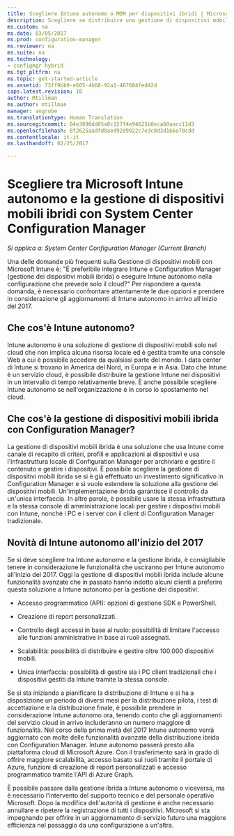 ```yaml
---
title: Scegliere Intune autonomo o MDM per dispositivi ibridi | Microsoft Docs
description: Scegliere se distribuire una gestione di dispositivi mobili ibridi con Intune e Configuration Manager o se eseguire Intune autonomamente.
ms.custom: na
ms.date: 03/05/2017
ms.prod: configuration-manager
ms.reviewer: na
ms.suite: na
ms.technology:
- configmgr-hybrid
ms.tgt_pltfrm: na
ms.topic: get-started-article
ms.assetid: 73ff9bb9-e605-4b68-92a1-487684fed42d
caps.latest.revision: 10
author: Mtillman
ms.author: mtillman
manager: angrobe
ms.translationtype: Human Translation
ms.sourcegitcommit: 84e3896dd05a8c157f4e94625b0eca60aacc11d3
ms.openlocfilehash: 8f2625aadfd0aed92d9922c7e3c0d3d166a78cdd
ms.contentlocale: it-it
ms.lasthandoff: 02/25/2017

---
```

# <a name="choose-between-microsoft-intune-standalone-and-hybrid-mobile-device-management-with-system-center-configuration-manager"></a>Scegliere tra Microsoft Intune autonomo e la gestione di dispositivi mobili ibridi con System Center Configuration Manager

*Si applica a: System Center Configuration Manager (Current Branch)*

Una delle domande più frequenti sulla Gestione di dispositivi mobili con Microsoft Intune è: "È preferibile integrare Intune e Configuration Manager (gestione dei dispositivi mobili ibrida) o eseguire Intune autonomo nella configurazione che prevede solo il cloud?" Per rispondere a questa domanda, è necessario confrontare attentamente le due opzioni e prendere in considerazione gli aggiornamenti di Intune autonomo in arrivo all'inizio del 2017.

## <a name="what-is-intune-standalone"></a>Che cos'è Intune autonomo?

Intune autonomo è una soluzione di gestione di dispositivi mobili solo nel cloud che non implica alcuna risorsa locale ed è gestita tramite una console Web a cui è possibile accedere da qualsiasi parte del mondo. I data center di Intune si trovano in America del Nord, in Europa e in Asia. Dato che Intune è un servizio cloud, è possibile distribuire la gestione Intune nei dispositivi in un intervallo di tempo relativamente breve. È anche possibile scegliere Intune autonomo se nell'organizzazione è in corso lo spostamento nel cloud.

## <a name="what-is-hybrid-mdm-with-configuration-manager"></a>Che cos'è la gestione di dispositivi mobili ibrida con Configuration Manager?

La gestione di dispositivi mobili ibrida è una soluzione che usa Intune come canale di recapito di criteri, profili e applicazioni ai dispositivi e usa l'infrastruttura locale di Configuration Manager per archiviare e gestire il contenuto e gestire i dispositivi. È possibile scegliere la gestione di dispositivi mobili ibrida se si è già effettuato un investimento significativo in Configuration Manager e si vuole estendere la soluzione alla gestione dei dispositivi mobili. Un'implementazione ibrida garantisce il controllo da un'unica interfaccia. In altre parole, è possibile usare la stessa infrastruttura e la stessa console di amministrazione locali per gestire i dispositivi mobili con Intune, nonché i PC e i server con il client di Configuration Manager tradizionale.

## <a name="whats-coming-to-intune-standalone-in-early-2017"></a>Novità di Intune autonomo all'inizio del 2017

Se si deve scegliere tra Intune autonomo e la gestione ibrida, è consigliabile tenere in considerazione le funzionalità che usciranno per Intune autonomo all'inizio del 2017. Oggi la gestione di dispositivi mobili ibrida include alcune funzionalità avanzate che in passato hanno indotto alcuni clienti a preferire questa soluzione a Intune autonomo per la gestione dei dispositivi:

-   Accesso programmatico (API): opzioni di gestione SDK e PowerShell.

-   Creazione di report personalizzati.

-   Controllo degli accessi in base al ruolo: possibilità di limitare l'accesso alle funzioni amministrative in base ai ruoli assegnati.

-   Scalabilità: possibilità di distribuire e gestire oltre 100.000 dispositivi mobili.

-   Unica interfaccia: possibilità di gestire sia i PC client tradizionali che i dispositivi gestiti da Intune tramite la stessa console.

Se si sta iniziando a pianificare la distribuzione di Intune e si ha a disposizione un periodo di diversi mesi per la distribuzione pilota, i test di accettazione e la distribuzione finale, è possibile prendere in considerazione Intune autonomo ora, tenendo conto che gli aggiornamenti del servizio cloud in arrivo includeranno un numero maggiore di funzionalità. Nel corso della prima metà del 2017 Intune autonomo verrà aggiornato con molte delle funzionalità avanzate della distribuzione ibrida con Configuration Manager. Intune autonomo passerà presto alla piattaforma cloud di Microsoft Azure. Con il trasferimento sarà in grado di offrire maggiore scalabilità, accesso basato sui ruoli tramite il portale di Azure, funzioni di creazione di report personalizzati e accesso programmatico tramite l'API di Azure Graph.

È possibile passare dalla gestione ibrida a Intune autonomo o viceversa, ma è necessario l'intervento del supporto tecnico e del personale operativo Microsoft. Dopo la modifica dell'autorità di gestione è anche necessario annullare e ripetere la registrazione di tutti i dispositivi.  Microsoft si sta impegnando per offrire in un aggiornamento di servizio futuro una maggiore efficienza nel passaggio da una configurazione a un'altra.

